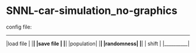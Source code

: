 # SNNL-car-simulation_no-graphics

config file:
 __________
|load file |
|__________|
|save file |
|__________|
|population|
|__________|
|randomness|
|__________|
|  shift   |
|__________|
